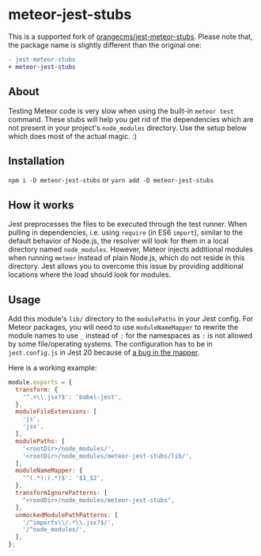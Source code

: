 # meteor-jest-stubs
This is a supported fork of [orangecms/jest-meteor-stubs](https://github.com/orangecms/jest-meteor-stubs). Please note that, the package name is slightly different than the original one:

```diff
- jest-meteor-stubs
+ meteor-jest-stubs
```

## About
Testing Meteor code is very slow when using the built-in `meteor test` command.
These stubs will help you get rid of the dependencies which are not present in
your project's `node_modules` directory. Use the setup below which does most of
the actual magic. :)

## Installation
`npm i -D meteor-jest-stubs` or `yarn add -D meteor-jest-stubs`

## How it works
Jest preprocesses the files to be executed through the test runner. When pulling
in dependencies, i.e. using `require` (in ES6 `import`), similar to the default
behavior of Node.js, the resolver will look for them in a local directory named
`node_modules`. However, Meteor injects additional modules when running `meteor`
instead of plain Node.js, which do not reside in this directory. Jest allows you
to overcome this issue by providing additional locations where the load should
look for modules.

## Usage
Add this module's `lib/` directory to the `modulePaths` in your Jest config.
For Meteor packages, you will need to use `moduleNameMapper` to rewrite the
module names to use `_` instead of `:` for the namespaces as `:` is not allowed
by some file/operating systems.
The configuration has to be in `jest.config.js` in Jest 20 because of
[a bug in the mapper](https://github.com/facebook/jest/issues/3716).

Here is a working example:

```javascript
module.exports = {
  transform: {
    '^.+\\.jsx?$': 'babel-jest',
  },
  moduleFileExtensions: [
    'js',
    'jsx',
  ],
  modulePaths: [
    '<rootDir>/node_modules/',
    '<rootDir>/node_modules/meteor-jest-stubs/lib/',
  ],
  moduleNameMapper: {
    '^(.*):(.*)$': '$1_$2',
  },
  transformIgnorePatterns: [
    "<roodDir>/node_modules/meteor-jest-stubs",
  ],
  unmockedModulePathPatterns: [
    '/^imports\\/.*\\.jsx?$/',
    '/^node_modules/',
  ],
};
```
